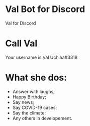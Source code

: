 # Val Bot for Discord
Val for Discord

# Call Val
Your username is Val Uchiha#3318

# What she dos:

- Answer with laughs;
- Happy Birthday;
- Say news;
- Say COVID-19 cases;
- Say the climate;
- Any others in developement.
